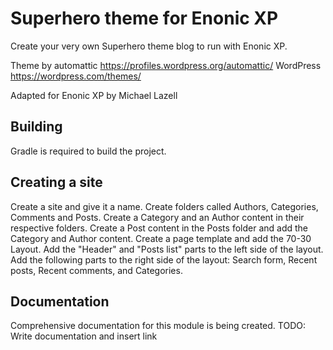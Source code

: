 # Superhero theme for Enonic XP

Create your very own Superhero theme blog to run with Enonic XP.

Theme by automattic https://profiles.wordpress.org/automattic/
WordPress https://wordpress.com/themes/

Adapted for Enonic XP by Michael Lazell

## Building

Gradle is required to build the project.

## Creating a site

Create a site and give it a name.
Create folders called Authors, Categories, Comments and Posts.
Create a Category and an Author content in their respective folders.
Create a Post content in the Posts folder and add the Category and Author content.
Create a page template and add the 70-30 Layout.
Add the "Header" and "Posts list" parts to the left side of the layout.
Add the following parts to the right side of the layout: Search form, Recent posts, Recent comments, and Categories.

## Documentation

Comprehensive documentation for this module is being created.
TODO: Write documentation and insert link